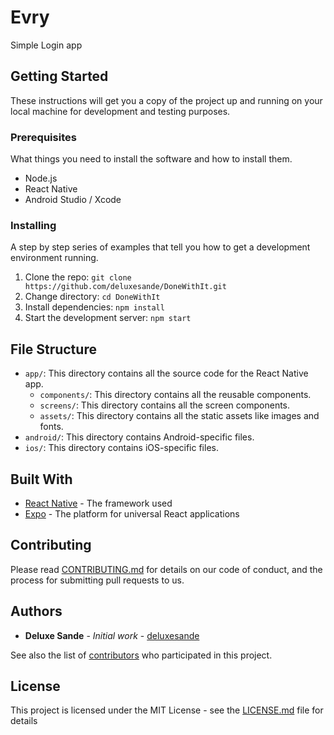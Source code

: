 # Evry

Simple Login app

## Getting Started

These instructions will get you a copy of the project up and running on your local machine for development and testing purposes.

### Prerequisites

What things you need to install the software and how to install them.

-   Node.js
-   React Native
-   Android Studio / Xcode

### Installing

A step by step series of examples that tell you how to get a development environment running.

1. Clone the repo: `git clone https://github.com/deluxesande/DoneWithIt.git`
2. Change directory: `cd DoneWithIt`
3. Install dependencies: `npm install`
4. Start the development server: `npm start`

## File Structure

-   `app/`: This directory contains all the source code for the React Native app.
    -   `components/`: This directory contains all the reusable components.
    -   `screens/`: This directory contains all the screen components.
    -   `assets/`: This directory contains all the static assets like images and fonts.
-   `android/`: This directory contains Android-specific files.
-   `ios/`: This directory contains iOS-specific files.

## Built With

-   [React Native](https://reactnative.dev/) - The framework used
-   [Expo](https://expo.io/) - The platform for universal React applications

## Contributing

Please read [CONTRIBUTING.md](https://gist.github.com/PurpleBooth/b24679402957c63ec426) for details on our code of conduct, and the process for submitting pull requests to us.

## Authors

-   **Deluxe Sande** - _Initial work_ - [deluxesande](https://github.com/deluxesande)

See also the list of [contributors](https://github.com/deluxesande/DoneWithIt/contributors) who participated in this project.

## License

This project is licensed under the MIT License - see the [LICENSE.md](LICENSE.md) file for details
